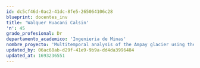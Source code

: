 ```yaml
---
id: dc5cf46d-0ac2-41dc-8fe5-265064106c28
blueprint: docentes_inv
title: 'Walquer Huacani Calsin'
'n': 45
grado_profesional: Dr
departamento_academico: 'Ingenieria de Minas'
nombre_proyecto: 'Multitemporal analysis of the Ampay glacier using the Google Earth Engine platform, period 2000-2019'
updated_by: 06ac68ab-d29f-41e9-9b9a-dd4da3996484
updated_at: 1693236551
---
```

